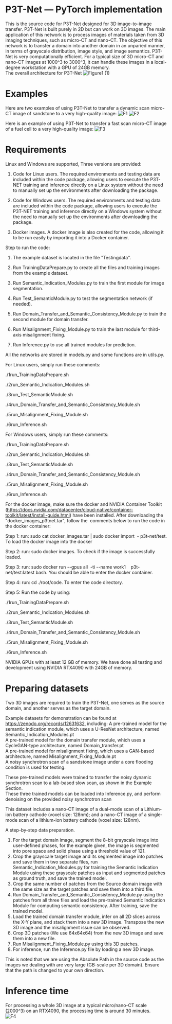 # P3T-Net — PyTorch implementation

This is the source code for P3T-Net designed for 3D image-to-image transfer. P3T-Net is built purely in 2D but can work on 3D images. 
The main application of this network is to process images of materials taken from 3D imaging techniques, such as micro-CT and nano-CT. 
The objective of this network is to transfer a domain into another domain in an unparied manner, in terms of grayscale distribution, image style, and image semantics.
P3T-Net is very computationally efficient. For a typical size of 3D micro-CT and nano-CT images at 1000^3 to 3000^3, it can handle these images in a local-degree workstation with a GPU of 24GB memory.\
The overall architecture for P3T-Net 
![Figure1 (1)](https://github.com/KunningTang1/P3T-Net-for-3D-large-image-transfer/assets/97938972/81a883e3-3fb3-4df6-a24f-e00faa66a6ea)

# Examples
Here are two examples of using P3T-Net to transfer a dynamic scan micro-CT image of sandstone to a very high-quality image:
![F1](https://github.com/KunningTang1/P3T-Net-for-3D-large-image-transfer/assets/97938972/8a2c9498-2779-4e3f-a9eb-a3fd354060ce)
![F2](https://github.com/KunningTang1/P3T-Net-for-3D-large-image-transfer/assets/97938972/2b162de5-90a3-4d73-a9cb-bbb895be0c4c)

Here is an example of using P3T-Net to transfer a fast scan micro-CT image of a fuel cell to a very high-quality image:
![F3](https://github.com/KunningTang1/P3T-Net-for-3D-large-image-transfer/assets/97938972/d29f8c01-2265-4e34-bbe2-8c4155eb6385)

# Requirements

Linux and Windows are supported, Three versions are provided:

1. Code for Linux users. The required environments and testing data are included within the code package, allowing users to execute the P3T-NET training and inference directly on a Linux system without the need to manually set up the environments after downloading the package.
   
2. Code for Windows users. The required environments and testing data are included within the code package, allowing users to execute the P3T-NET training and inference directly on a Windows system without the need to manually set up the environments after downloading the package.
   
3. Docker images. A docker image is also created for the code, allowing it to be run easily by importing it into a Docker container.

Step to run the code:

1. The example dataset is located in the file "Testingdata".
  
2. Run TrainingDataPrepare.py to create all the files and training images from the example dataset.

3. Run Semantic_Indication_Modules.py to train the first module for image segmentation.

4. Run Test_SemanticModule.py to test the segmentation network (if needed).

5. Run Domain_Transfer_and_Semantic_Consistency_Module.py to train the second module for domain transfer.

6. Run Misalignment_Fixing_Module.py to train the last module for third-axis misalignment fixing.
 
7. Run Inference.py to use all trained modules for prediction.

All the networks are stored in models.py and some functions are in utils.py.

For Linux users, simply run these comments: 

./1run_TrainingDataPrepare.sh

./2run_Semantic_Indication_Modules.sh

./3run_Test_SemanticModule.sh

./4run_Domain_Transfer_and_Semantic_Consistency_Module.sh

./5run_Misalignment_Fixing_Module.sh

./6run_Inference.sh

For Windows users, simply run these comments: 

./1run_TrainingDataPrepare.sh

./2run_Semantic_Indication_Modules.sh

./3run_Test_SemanticModule.sh

./4run_Domain_Transfer_and_Semantic_Consistency_Module.sh

./5run_Misalignment_Fixing_Module.sh

./6run_Inference.sh


For the docker image, make sure the docker and NVIDIA Container Toolkit (https://docs.nvidia.com/datacenter/cloud-native/container-toolkit/latest/install-guide.html) have been installed. After downloading the "docker_images_p3tnet.tar", follow the  comments below to run the code in the docker container:

Step 1: run: sudo cat docker_images.tar | sudo docker import  - p3t-net/test. To load the docker image into the docker

Step 2: run: sudo docker images. To check if the image is successfully loaded.

Step 3: run: sudo docker run --gpus all  -ti --name work1    p3t-net/test:latest bash. You should be able to enter the docker container.

Step 4: run: cd ./root/code. To enter the code directory.

Step 5: Run the code by using: 

./1run_TrainingDataPrepare.sh

./2run_Semantic_Indication_Modules.sh

./3run_Test_SemanticModule.sh

./4run_Domain_Transfer_and_Semantic_Consistency_Module.sh

./5run_Misalignment_Fixing_Module.sh

./6run_Inference.sh

NVIDIA GPUs with at least 12 GB of memory. We have done all testing and development using NVIDIA RTX4090 with 24GB of memory.


# Preparing datasets

Two 3D images are required to train the P3T-Net, one serves as the source domain, and another serves as the target domain. 

Example datasets for demonstration can be found at https://zenodo.org/records/12631632, including:
A pre-trained model for the semantic indication module, which uses a U-ResNet architecture, named Semantic_Indication_Modules.pt\
A pre-trained model for the domain transfer module, which uses a CycleGAN-type architecture, named Domain_transfer.pt\
A pre-trained model for misalignment fixing, which uses a GAN-based architecture, named Misalignment_Fixing_Module.pt\
A noisy synchrotron scan of a sandstone image under a core flooding condition is used for testing.

These pre-trained models were trained to transfer the noisy dynamic synchrotron scan to a lab-based slow scan, as shown in the Example Section.\
These three trained models can be loaded into Inference.py, and perform denoising on the provided noisy synchrotron scan

This dataset includes a nano-CT image of a dual-mode scan of a Lithium-ion battery cathode (voxel size: 128nm); and a nano-CT image of a single-mode scan of a lithium-ion battery cathode (voxel size: 128nm).

A step-by-step data preparation.
1. For the target domain image, segment the 8-bit grayscale image into user-defined phases, for the example given, the image is segmented into pore space and solid phase using a threshold value of 121.
2. Crop the grayscale target image and its segmented image into patches and save them in two separate files, run Semantic_Indication_Modules.py for training the Semantic Indication Module using these grayscale patches as input and segmented patches as ground truth, and save the trained model.
3. Crop the same number of patches from the Source domain image with the same size as the target patches and save them into a third file.
4. Run Domain_Transfer_and_Semantic_Consistency_Module.py using the patches from all three files and load the pre-trained Semantic Indication Module for computing semantic consistency. After training, save the trained model.
5. Load the trained domain transfer module, infer on all 2D slices across the X-Y plane, and stack them into a new 3D image. Transpose the new 3D image and the misalignment issue can be observed.
6. Crop 3D patches (We use 64x64x64) from the new 3D image and save them into a new file.
7. Run Misalignment_Fixing_Module.py using this 3D patches.
8. For inference, run the Inference.py file by loading a new 3D image.

This is noted that we are using the Absolute Path in the source code as the images we dealing with are very large (GB-scale per 3D domain). Ensure that the path is changed to your own direction.

# Inference time
For processing a whole 3D image at a typical micro/nano-CT scale (2000^3) on an RTX4090, the processing time is around 30 minutes.  
![F4](https://github.com/KunningTang1/P3T-Net-for-3D-large-image-transfer/assets/97938972/258a7bb0-b6ee-48df-9b72-0dcece472785)
